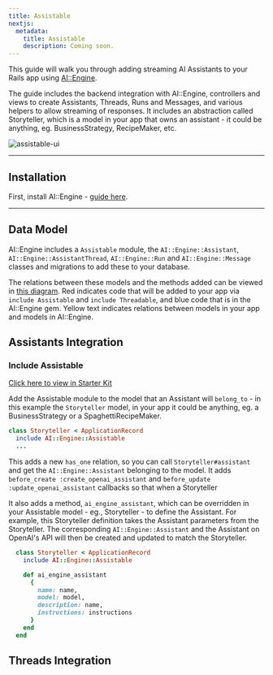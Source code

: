 ```yaml
---
title: Assistable
nextjs:
  metadata:
    title: Assistable
    description: Coming soon.
---
```


This guide will walk you through adding streaming AI Assistants to your Rails app using [AI::Engine](https://insertrobot.com).

The guide includes the backend integration with AI::Engine, controllers and views to create Assistants, Threads, Runs and Messages, and various helpers to allow streaming of responses. It includes an abstraction called Storyteller, which is a model in your app that owns an assistant - it could be anything, eg. BusinessStrategy, RecipeMaker, etc.

![assistable-ui](/images/ai-engine/assistable/assistable-ui.png)

---

## Installation

First, install AI::Engine - [guide here](/docs/installation).

---

## Data Model

AI::Engine includes a `Assistable` module, the `AI::Engine::Assistant`, `AI::Engine::AssistantThread`, `AI::Engine::Run` and `AI::Engine::Message` classes and migrations to add these to your database.

The relations between these models and the methods added can be viewed in [this diagram](https://www.tldraw.com/ro/ytRoTCpPne2Tj2I4RW4KV?v=-103,-212,2203,1249&p=page). Red indicates code that will be added to your app via `include Assistable` and `include Threadable`, and blue code that is in the AI::Engine gem. Yellow text indicates relations between models in your app and models in AI::Engine.

## Assistants Integration

### Include Assistable

[Click here to view in Starter Kit](https://github.com/alexrudall/ai-engine-starter-kit/blob/main/app/models/storyteller.rb)

Add the Assistable module to the model that an Assistant will `belong_to` - in this example the `Storyteller` model, in your app it could be anything, eg. a BusinessStrategy or a SpaghettiRecipeMaker.

```ruby
class Storyteller < ApplicationRecord
  include AI::Engine::Assistable
  ...
```

This adds a new `has_one` relation, so you can call `Storyteller#assistant` and get the `AI::Engine::Assistant` belonging to the model. It adds `before_create :create_openai_assistant` and `before_update :update_openai_assistant` callbacks so that when a Storyteller

It also adds a method, `ai_engine_assistant`, which can be overridden in your Assistable model - eg., Storyteller - to define the Assistant. For example, this Storyteller definition takes the Assistant parameters from the Storyteller. The corresponding `AI::Engine::Assistant` and the Assistant on OpenAI's API will then be created and updated to match the Storyteller.

```ruby
  class Storyteller < ApplicationRecord
    include AI::Engine::Assistable

    def ai_engine_assistant
      {
        name: name,
        model: model,
        description: name,
        instructions: instructions
      }
    end
  end
```

## Threads Integration
